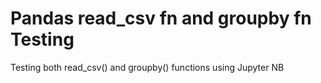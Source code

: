 # Pandas read_csv fn and groupby fn Testing
 Testing both read_csv() and groupby() functions using Jupyter NB
